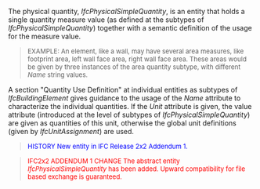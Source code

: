 The physical quantity, _IfcPhysicalSimpleQuantity_, is an entity that holds a single quantity measure value (as defined at the subtypes of _IfcPhysicalSimpleQuantity_) together with a semantic definition of the usage for the measure value.

> <font size="-1">EXAMPLE: An element, like a wall, may have
		several area measures, like footprint area, left wall face area, right wall
		face area. These areas would be given by three instances of the area quantity
		subtype, with different <i>Name</i> string values.</font>

A section "Quantity Use Definition" at individual entities as subtypes of _IfcBuildingElement_ gives guidance to the usage of the _Name_ attribute to characterize the individual quantities. If the _Unit_ attribute is given, the value attribute (introduced at the level of subtypes of _IfcPhysicalSimpleQuantity_) are given as quantities of this unit, otherwise the global unit definitions (given by _IfcUnitAssignment_) are used.

> <font color="#0000FF" size="-1">HISTORY New entity in IFC Release 2x2
		  Addendum 1. </font>
>

> <font color="#FF0000" size="-1">IFC2x2 ADDENDUM 1 CHANGE The abstract
		  entity <i>IfcPhysicalSimpleQuantity</i> has been added. Upward compatibility
		  for file based exchange is guaranteed.</font>
>